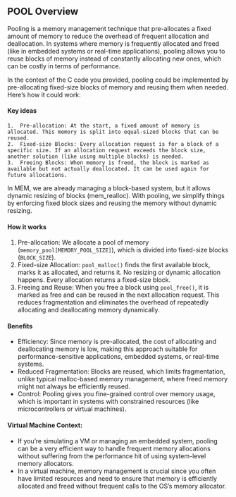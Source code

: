 ## POOL Overview

Pooling is a memory management technique that pre-allocates a fixed amount of memory to reduce the overhead of frequent allocation and deallocation. In systems where memory is frequently allocated and freed (like in embedded systems or real-time applications), pooling allows you to reuse blocks of memory instead of constantly allocating new ones, which can be costly in terms of performance.

In the context of the C code you provided, pooling could be implemented by pre-allocating fixed-size blocks of memory and reusing them when needed. Here’s how it could work:

#### Key ideas

	1.	Pre-allocation: At the start, a fixed amount of memory is allocated. This memory is split into equal-sized blocks that can be reused.
	2.	Fixed-size Blocks: Every allocation request is for a block of a specific size. If an allocation request exceeds the block size, another solution (like using multiple blocks) is needed.
	3.	Freeing Blocks: When memory is freed, the block is marked as available but not actually deallocated. It can be used again for future allocations.

In MEM, we are already managing a block-based system, but it allows dynamic resizing of blocks (mem_realloc). With pooling, we simplify things by enforcing fixed block sizes and reusing the memory without dynamic resizing.


#### How it works

1. Pre-allocation: We allocate a pool of memory (`memory_pool[MEMORY_POOL_SIZE]`), which is divided into fixed-size blocks (`BLOCK_SIZE`).
2. Fixed-size Allocation: `pool_malloc()` finds the first available block, marks it as allocated, and returns it. No resizing or dynamic allocation happens. Every allocation returns a fixed-size block.
3. Freeing and Reuse: When you free a block using `pool_free()`, it is marked as free and can be reused in the next allocation request. This reduces fragmentation and eliminates the overhead of repeatedly allocating and deallocating memory dynamically.

#### Benefits

- Efficiency: Since memory is pre-allocated, the cost of allocating and deallocating memory is low, making this approach suitable for performance-sensitive applications, embedded systems, or real-time systems.
- Reduced Fragmentation: Blocks are reused, which limits fragmentation, unlike typical malloc-based memory management, where freed memory might not always be efficiently reused.
- Control: Pooling gives you fine-grained control over memory usage, which is important in systems with constrained resources (like microcontrollers or virtual machines).

#### Virtual Machine Context:

- If you’re simulating a VM or managing an embedded system, pooling can be a very efficient way to handle frequent memory allocations without suffering from the performance hit of using system-level memory allocators.
- In a virtual machine, memory management is crucial since you often have limited resources and need to ensure that memory is efficiently allocated and freed without frequent calls to the OS’s memory allocator.
